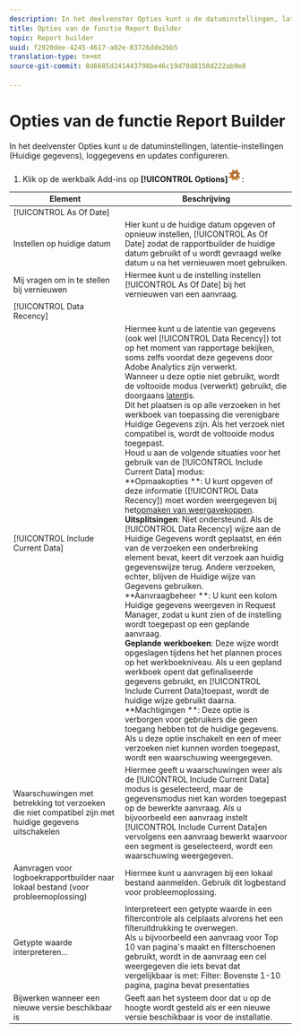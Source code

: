 ```yaml
---
description: In het deelvenster Opties kunt u de datuminstellingen, latentie-instellingen (Huidige gegevens), loggegevens en updates configureren.
title: Opties van de functie Report Builder
topic: Report builder
uuid: f2920dee-4245-4617-a02e-03726dde2bb5
translation-type: tm+mt
source-git-commit: 8d6685d241443798be46c19d70d8150d222ab9e8

---
```



# Opties van de functie Report Builder

In het deelvenster Opties kunt u de datuminstellingen, latentie-instellingen (Huidige gegevens), loggegevens en updates configureren.

1. Klik op de werkbalk Add-ins op **[!UICONTROL Options]**![](assets/options_icon.png):

| Element | Beschrijving |
|--- |--- |
| [!UICONTROL As Of Date] |  |
| Instellen op huidige datum | Hier kunt u de huidige datum opgeven of opnieuw instellen, [!UICONTROL As Of Date] zodat de rapportbuilder de huidige datum gebruikt of u wordt gevraagd welke datum u na het vernieuwen moet gebruiken. |
| Mij vragen om in te stellen bij vernieuwen | Hiermee kunt u de instelling instellen [!UICONTROL As Of Date] bij het vernieuwen van een aanvraag. |
| [!UICONTROL Data Recency] |  |
| [!UICONTROL Include Current Data] | Hiermee kunt u de latentie van gegevens (ook wel [!UICONTROL Data Recency]) tot op het moment van rapportage bekijken, soms zelfs voordat deze gegevens door Adobe Analytics zijn verwerkt.<br>Wanneer u deze optie niet gebruikt, wordt de voltooide modus (verwerkt) gebruikt, die doorgaans [latent](https://docs.adobe.com/content/help/en/analytics/analyze/reports-analytics/current-data.html)is.<br>Dit het plaatsen is op alle verzoeken in het werkboek van toepassing die verenigbare Huidige Gegevens zijn. Als het verzoek niet compatibel is, wordt de voltooide modus toegepast.<br>Houd u aan de volgende situaties voor het gebruik van de [!UICONTROL Include Current Data] modus:<br>**Opmaakopties **: U kunt opgeven of deze informatie ([!UICONTROL Data Recency]) moet worden weergegeven bij het[opmaken van weergavekoppen](/help/analyze/report-builder/layout/t-format-display-headers.md).<br>**Uitsplitsingen**: Niet ondersteund. Als de [!UICONTROL Data Recency] wijze aan de Huidige Gegevens wordt geplaatst, en één van de verzoeken een onderbreking element bevat, keert dit verzoek aan huidig gegevenswijze terug. Andere verzoeken, echter, blijven de Huidige wijze van Gegevens gebruiken.<br>**Aanvraagbeheer **: U kunt een kolom Huidige gegevens weergeven in Request Manager, zodat u kunt zien of de instelling wordt toegepast op een geplande aanvraag.<br>**Geplande werkboeken**: Deze wijze wordt opgeslagen tijdens het het plannen proces op het werkboekniveau. Als u een gepland werkboek opent dat gefinaliseerde gegevens gebruikt, en [!UICONTROL Include Current Data]toepast, wordt de huidige wijze gebruikt daarna.<br>**Machtigingen **: Deze optie is verborgen voor gebruikers die geen toegang hebben tot de huidige gegevens.  Als u deze optie inschakelt en een of meer verzoeken niet kunnen worden toegepast, wordt een waarschuwing weergegeven. |
| Waarschuwingen met betrekking tot verzoeken die niet compatibel zijn met huidige gegevens uitschakelen | Hiermee geeft u waarschuwingen weer als de [!UICONTROL Include Current Data] modus is geselecteerd, maar de gegevensmodus niet kan worden toegepast op de bewerkte aanvraag.  Als u bijvoorbeeld een aanvraag instelt [!UICONTROL Include Current Data]en vervolgens een aanvraag bewerkt waarvoor een segment is geselecteerd, wordt een waarschuwing weergegeven. |
| Aanvragen voor logboekrapportbuilder naar lokaal bestand (voor probleemoplossing) | Hiermee kunt u aanvragen bij een lokaal bestand aanmelden. Gebruik dit logbestand voor probleemoplossing. |
| Getypte waarde interpreteren... | Interpreteert een getypte waarde in een filtercontrole als celplaats alvorens het een filteruitdrukking te overwegen.<br>Als u bijvoorbeeld een aanvraag voor Top 10 van pagina&#39;s maakt en filterschoenen gebruikt, wordt in de aanvraag een cel weergegeven die iets bevat dat vergelijkbaar is met:   Filter: Bovenste 1-10 pagina, pagina bevat presentaties |
| Bijwerken wanneer een nieuwe versie beschikbaar is | Geeft aan het systeem door dat u op de hoogte wordt gesteld als er een nieuwe versie beschikbaar is voor de installatie. |
